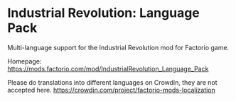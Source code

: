 # Industrial Revolution: Language Pack

Multi-language support for the Industrial Revolution mod for Factorio game.

Homepage: https://mods.factorio.com/mod/IndustrialRevolution_Language_Pack

Please do translations into different languages on Crowdin, they are not accepted here.
https://crowdin.com/project/factorio-mods-localization
